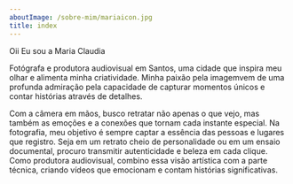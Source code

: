 ```yaml
---
aboutImage: /sobre-mim/mariaicon.jpg
title: index
---
```


Oii Eu sou a Maria Claudia

Fotógrafa e produtora audiovisual em Santos, uma cidade que inspira meu olhar e alimenta minha criatividade. Minha paixão pela imagemvem de uma profunda admiração pela capacidade de capturar momentos únicos e contar histórias através de detalhes.

Com a câmera em mãos, busco retratar não apenas o que vejo, mas também as emoções e a conexões que tornam cada instante especial. Na fotografia, meu objetivo é sempre captar a essência das pessoas e lugares que registro. Seja em um retrato cheio de personalidade ou em um ensaio documental, procuro transmitir autenticidade e beleza em cada clique. Como produtora audiovisual, combino essa visão artística com a parte técnica, criando vídeos que emocionam e contam histórias significativas.

